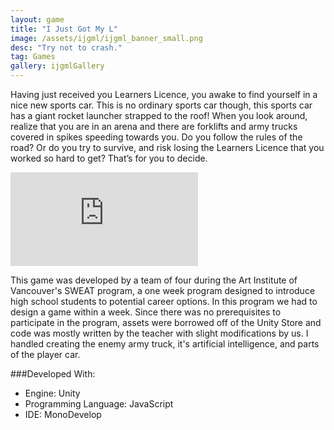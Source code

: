 ```yaml
---
layout: game
title: "I Just Got My L"
image: /assets/ijgml/ijgml_banner_small.png
desc: "Try not to crash."
tag: Games
gallery: ijgmlGallery
---
```

Having just received you Learners Licence, you awake to find yourself in a nice new sports car. This is no ordinary sports car though, this sports car has a giant rocket launcher strapped to the roof! When you look around, realize that you are in an arena and there are forklifts and army trucks covered in spikes speeding towards you. Do you follow the rules of the road? Or do you try to survive, and risk losing the Learners Licence that you worked so hard to get? That’s for you to decide.

<div class="video">
	<iframe src="https://www.youtube.com/embed/4vHQyR5bsbo" frameborder="0" allowfullscreen="1"></iframe>
</div>


This game was developed by a team of four during the Art Institute of Vancouver's SWEAT program, a one week program designed to introduce high school students to potential career options. In this program we had to design a game within a week. Since there was no prerequisites to participate in the program, assets were borrowed off of the Unity Store and code was mostly written by the teacher with slight modifications by us. I handled creating the enemy army truck, it's artificial intelligence, and parts of the player car.

###Developed With:
* Engine: Unity
* Programming Language: JavaScript
* IDE: MonoDevelop
